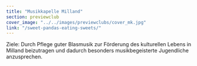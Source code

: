 ```yaml
---
title: "Musikkapelle Milland"
section: previewclub
cover_image: "../../images/previewclubs/cover_mk.jpg"
link: "/sweet-pandas-eating-sweets/"
---
```

Ziele: Durch Pflege guter Blasmusik zur Förderung des kulturellen Lebens in Milland beizutragen und dadurch besonders musikbegeisterte Jugendliche anzusprechen.